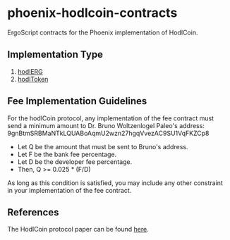 # phoenix-hodlcoin-contracts
ErgoScript contracts for the Phoenix implementation of HodlCoin.

## Implementation Type
1. [hodlERG](/hodlERG/README.md)
2. [hodlToken](/hodlToken/README.md)

## Fee Implementation Guidelines
For the hodlCoin protocol, any implementation of the fee contract must send a minimum amount to Dr. Bruno Woltzenlogel Paleo's address: 9gnBtmSRBMaNTkLQUABoAqmU2wzn27hgqVvezAC9SU1VqFKZCp8

- Let Q be the amount that must be sent to Bruno's address.
- Let F be the bank fee percentage.
- Let D be the developer fee percentage.
- Then, Q >= 0.025 * (F/D)

As long as this condition is satisfied, you may include any other constraint in your implementation of the fee contract.

## References
The HodlCoin protocol paper can be found [here](https://eprint.iacr.org/2023/1029.pdf).